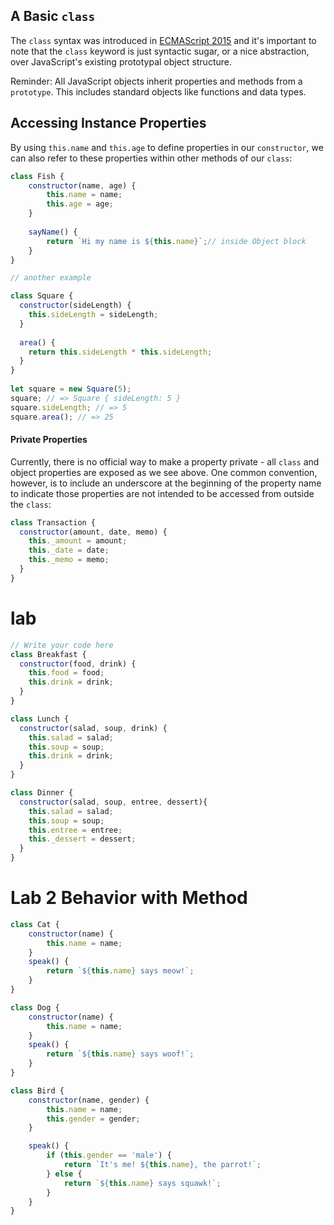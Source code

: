 ## A Basic `class`

The `class` syntax was introduced in [ECMAScript 2015](https://www.w3schools.com/js/js_es6.asp) and it's important to note that the `class` keyword is just syntactic sugar, or a nice abstraction, over JavaScript's existing prototypal object structure.

Reminder: All JavaScript objects inherit properties and methods from a `prototype`. This includes standard objects like functions and data types.

## Accessing Instance Properties

By using `this.name` and `this.age` to define properties in our `constructor`, we can also refer to these properties within other methods of our `class`:

```js
class Fish {
    constructor(name, age) {
        this.name = name;
        this.age = age;
    }
 
    sayName() {
        return `Hi my name is ${this.name}`;// inside Object block
    }
}

// another example

class Square {
  constructor(sideLength) {
    this.sideLength = sideLength;
  }
 
  area() {
    return this.sideLength * this.sideLength;
  }
}
 
let square = new Square(5);
square; // => Square { sideLength: 5 }
square.sideLength; // => 5
square.area(); // => 25
```

#### Private Properties

Currently, there is no official way to make a property private - all `class` and object properties are exposed as we see above. One common convention, however, is to include an underscore at the beginning of the property name to indicate those properties are not intended to be accessed from outside the `class`:

```js
class Transaction {
  constructor(amount, date, memo) {
    this._amount = amount;
    this._date = date;
    this._memo = memo;
  }
}
```

# lab

```js
// Write your code here
class Breakfast {
  constructor(food, drink) {
    this.food = food;
    this.drink = drink;
  }
}

class Lunch {
  constructor(salad, soup, drink) {
    this.salad = salad;
    this.soup = soup;
    this.drink = drink;
  }
}

class Dinner {
  constructor(salad, soup, entree, dessert){
    this.salad = salad;
    this.soup = soup;
    this.entree = entree;
    this._dessert = dessert;
  }
}
```

# Lab 2 Behavior with Method

```js
class Cat {
	constructor(name) {
		this.name = name;
	}
	speak() {
		return `${this.name} says meow!`;
	}
}

class Dog {
	constructor(name) {
		this.name = name;
	}
	speak() {
		return `${this.name} says woof!`;
	}
}

class Bird {
	constructor(name, gender) {
		this.name = name;
		this.gender = gender;
	}

	speak() {
		if (this.gender == 'male') {
			return `It's me! ${this.name}, the parrot!`;
		} else {
			return `${this.name} says squawk!`;
		}
	}
}
```


